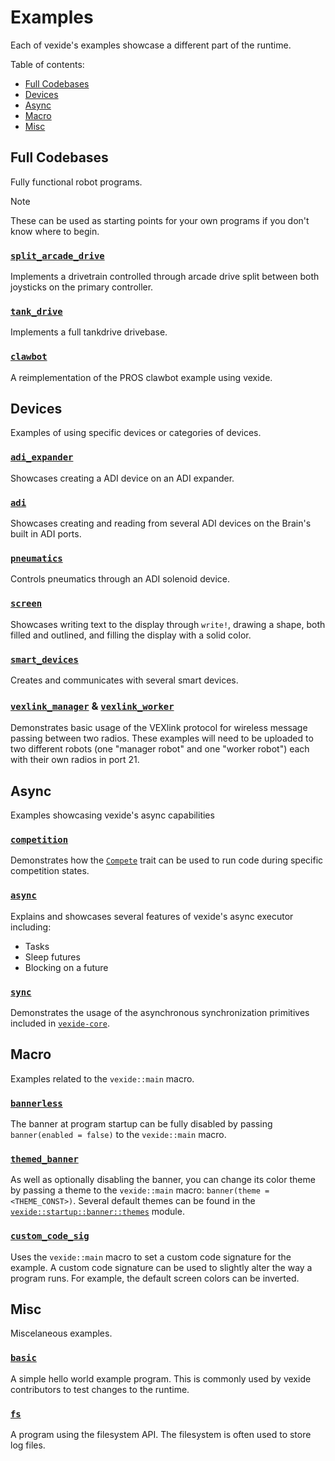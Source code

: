# Examples

Each of vexide's examples showcase a different part of the runtime.

Table of contents:

- [Full Codebases](#full-codebases)
- [Devices](#devices)
- [Async](#async)
- [Macro](#macro)
- [Misc](#misc)

## Full Codebases

Fully functional robot programs.

> [!NOTE]
> These can be used as starting points for your own programs if you don't know where to begin.

### [`split_arcade_drive`](./split_arcade_drive.rs)

Implements a drivetrain controlled through arcade drive split between both joysticks on the primary controller.

### [`tank_drive`](./tank_drive.rs)

Implements a full tankdrive drivebase.

### [`clawbot`](./clawbot.rs)

A reimplementation of the PROS clawbot example using vexide.

## Devices

Examples of using specific devices or categories of devices.

### [`adi_expander`](./adi_expander.rs)

Showcases creating a ADI device on an ADI expander.

### [`adi`](./adi.rs)

Showcases creating and reading from several ADI devices on the Brain's built in ADI ports.

### [`pneumatics`](./pneumatics.rs)

Controls pneumatics through an ADI solenoid device.

### [`screen`](./screen.rs)

Showcases writing text to the display through `write!`, drawing a shape, both filled and outlined, and filling the display with a solid color.

### [`smart_devices`](./smart_devices.rs)

Creates and communicates with several smart devices.

### [`vexlink_manager`](./vexlink_manager.rs) & [`vexlink_worker`](./vexlink_worker.rs)

Demonstrates basic usage of the VEXlink protocol for wireless message passing between two radios. These examples will need to be uploaded to two different robots (one "manager robot" and one "worker robot") each with their own radios in port 21.

## Async

Examples showcasing vexide's async capabilities

### [`competition`](./competition.rs)

Demonstrates how the [`Compete`](https://docs.rs/vexide/latest/vexide/core/competition/trait.Compete.html) trait can be used to run code during specific competition states.

### [`async`](./async.rs)

Explains and showcases several features of vexide's async executor including:

- Tasks
- Sleep futures
- Blocking on a future

### [`sync`](./sync.rs)

Demonstrates the usage of the asynchronous synchronization primitives included in [`vexide-core`](https://docs.rs/vexide/0.4.2/vexide/core/sync/index.html).

## Macro

Examples related to the `vexide::main` macro.

### [`bannerless`](./bannerless.rs)

The banner at program startup can be fully disabled by passing `banner(enabled = false)` to the `vexide::main` macro.

### [`themed_banner`](./themed_banner.rs)

As well as optionally disabling the banner, you can change its color theme by passing a theme to the `vexide::main` macro: `banner(theme = <THEME_CONST>)`.
Several default themes can be found in the [`vexide::startup::banner::themes`](https://docs.rs/vexide/latest/vexide/startup/banner/themes/index.html) module.

### [`custom_code_sig`](./custom_code_sig.rs)

Uses the `vexide::main` macro to set a custom code signature for the example. A custom code signature can be used to slightly alter the way a program runs. For example, the default screen colors can be inverted.

## Misc

Miscelaneous examples.

### [`basic`](./basic.rs)

A simple hello world example program. This is commonly used by vexide contributors to test changes to the runtime.

### [`fs`](./fs.rs)

A program using the filesystem API.
The filesystem is often used to store log files.
